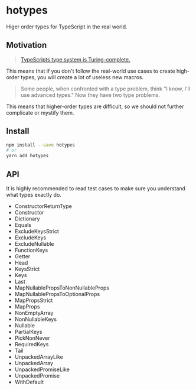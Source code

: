 # hotypes
Higer order types for TypeScript in the real world.

## Motivation

> [TypeScripts type system is Turing-complete.](https://github.com/microsoft/TypeScript/issues/14833)

This means that if you don't follow the real-world use cases to create high-order types,
you will create a lot of useless new macros.

> Some people, when confronted with a type problem, think "I know, I'll use advanced types." Now they have two type problems.

This means that higher-order types are difficult,
so we should not further complicate or mystify them.

## Install

```sh
npm install --save hotypes
# or
yarn add hotypes
```

## API

It is highly recommended to read test cases to make sure you understand what types exactly do.

- ConstructorReturnType
- Constructor
- Dictionary
- Equals
- ExcludeKeysStrict
- ExcludeKeys
- ExcludeNullable
- FunctionKeys
- Getter
- Head
- KeysStrict
- Keys
- Last
- MapNullablePropsToNonNullableProps
- MapNullablePropsToOptionalProps
- MapPropsStrict
- MapProps
- NonEmptyArray
- NonNullableKeys
- Nullable
- PartialKeys
- PickNonNever
- RequiredKeys
- Tail
- UnpackedArrayLike
- UnpackedArray
- UnpackedPromiseLike
- UnpackedPromise
- WithDefault
